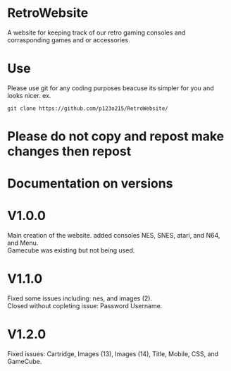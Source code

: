 # RetroWebsite
A website for keeping track of our retro gaming consoles and corrasponding games and or accessories.

# Use
Please use git for any coding purposes beacuse its simpler for you and looks nicer.
ex. 
```shell
git clone https://github.com/p123o215/RetroWebsite/
```
# Please do not copy and repost make changes then repost



# Documentation on versions
# V1.0.0
Main creation of the website.
added consoles NES, SNES, atari, and N64, and Menu.
<br>
Gamecube was existing but not being used.
# V1.1.0
Fixed some issues including: nes, and images (2).
<br>
Closed without copleting issue: Password Username.
# V1.2.0
Fixed issues: Cartridge, Images (13), Images (14), Title, Mobile, CSS, and GameCube.
